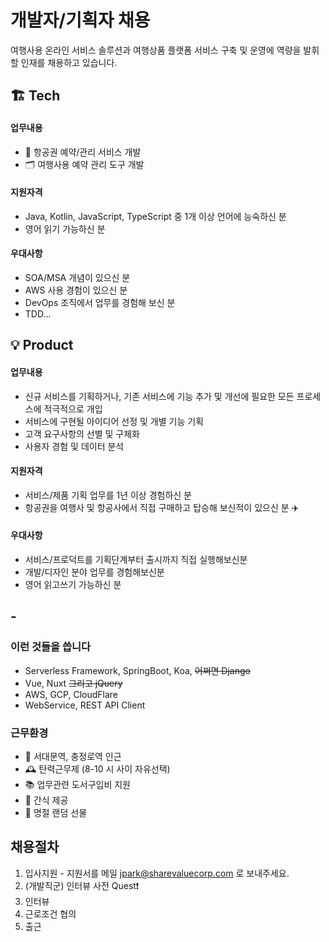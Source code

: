 # 개발자/기획자 채용 

여행사용 온라인 서비스 솔루션과 여행상품 플랫폼 서비스 구축 및 운영에 역량을 발휘할 인재를 채용하고 있습니다.



## 🏗 Tech 

#### 업무내용
- 💺 항공권 예약/관리 서비스 개발 
- 🗂 여행사용 예약 관리 도구 개발

#### 지원자격
- Java, Kotlin, JavaScript, TypeScript 중 1개 이상 언어에 능숙하신 분
- 영어 읽기 가능하신 분

#### 우대사항
- SOA/MSA 개념이 있으신 분
- AWS 사용 경험이 있으신 분
- DevOps 조직에서 업무를 경험해 보신 분
- TDD...


## 💡 Product 

#### 업무내용
- 신규 서비스를 기획하거나, 기존 서비스에 기능 추가 및 개선에 필요한 모든 프로세스에 적극적으로 개입
- 서비스에 구현될 아이디어 선정 및 개별 기능 기획
- 고객 요구사항의 선별 및 구체화
- 사용자 경험 및 데이터 분석


#### 지원자격
- 서비스/제품 기획 업무를 1년 이상 경험하신 분
- 항공권을 여행사 및 항공사에서 직접 구매하고 탑승해 보신적이 있으신 분 ✈️

#### 우대사항
- 서비스/프로덕트를 기획단계부터 출시까지 직접 실행해보신분
- 개발/디자인 분야 업무를 경험해보신분
- 영어 읽고쓰기 가능하신 분



## -

### 이런 것들을 씁니다 
- Serverless Framework, SpringBoot, Koa, ~~어쩌면 Django~~
- Vue, Nuxt ~~그리고 jQuery~~
- AWS, GCP, CloudFlare
- WebService, REST API Client


### 근무환경
- 🚉 서대문역, 충정로역 인근
- 🕰 탄력근무제 (8-10 시 사이 자유선택) 
- 📚 업무관련 도서구입비 지원
- 🥐 간식 제공
- 🐛 명절 랜덤 선물


## 채용절차

1. 입사지원 - 지원서를 메일 [jpark@sharevaluecorp.com](mailto:jpark@sharevaluecorp.com) 로 보내주세요. 
2. (개발직군) 인터뷰 사전 Quest❗️
3. 인터뷰
4. 근로조건 협의
5. 출근



